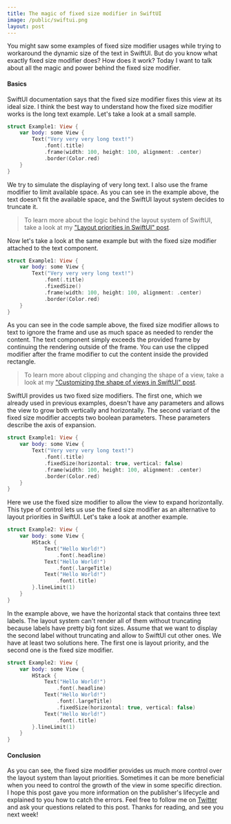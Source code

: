 ```yaml
---
title: The magic of fixed size modifier in SwiftUI
image: /public/swiftui.png
layout: post
---
```


You might saw some examples of fixed size modifier usages while trying to workaround the dynamic size of the text in SwiftUI. But do you know what exactly fixed size modifier does? How does it work? Today I want to talk about all the magic and power behind the fixed size modifier.

#### Basics
SwiftUI documentation says that the fixed size modifier fixes this view at its ideal size. I think the best way to understand how the fixed size modifier works is the long text example. Let's take a look at a small sample.

```swift
struct Example1: View {
    var body: some View {
        Text("Very very very long text!")
            .font(.title)
            .frame(width: 100, height: 100, alignment: .center)
            .border(Color.red)
    }
}
```

We try to simulate the displaying of very long text. I also use the frame modifier to limit available space. As you can see in the example above, the text doesn't fit the available space, and the SwiftUI layout system decides to truncate it.

> To learn more about the logic behind the layout system of SwiftUI, take a look at my ["Layout priorities in SwiftUI" post](/2020/04/15/layout-priorities-in-swiftui/).

Now let's take a look at the same example but with the fixed size modifier attached to the text component.

```swift
struct Example1: View {
    var body: some View {
        Text("Very very very long text!")
            .font(.title)
            .fixedSize()
            .frame(width: 100, height: 100, alignment: .center)
            .border(Color.red)
    }
}
```

As you can see in the code sample above, the fixed size modifier allows to text to ignore the frame and use as much space as needed to render the content. The text component simply exceeds the provided frame by continuing the rendering outside of the frame. You can use the clipped modifier after the frame modifier to cut the content inside the provided rectangle.

> To learn more about clipping and changing the shape of a view, take a look at my ["Customizing the shape of views in SwiftUI" post](/2020/02/12/customizing-the-shape-of-views-in-swiftui/).

SwiftUI provides us two fixed size modifiers. The first one, which we already used in previous examples, doesn't have any parameters and allows the view to grow both vertically and horizontally. The second variant of the fixed size modifier accepts two boolean parameters. These parameters describe the axis of expansion.

```swift
struct Example1: View {
    var body: some View {
        Text("Very very very long text!")
            .font(.title)
            .fixedSize(horizontal: true, vertical: false)
            .frame(width: 100, height: 100, alignment: .center)
            .border(Color.red)
    }
}
```

Here we use the fixed size modifier to allow the view to expand horizontally. This type of control lets us use the fixed size modifier as an alternative to layout priorities in SwiftUI.  Let's take a look at another example.

```swift
struct Example2: View {
    var body: some View {
        HStack {
            Text("Hello World!")
                .font(.headline)
            Text("Hello World!")
                .font(.largeTitle)
            Text("Hello World!")
                .font(.title)
        }.lineLimit(1)
    }
}
```

In the example above, we have the horizontal stack that contains three text labels. The layout system can't render all of them without truncating because labels have pretty big font sizes. Assume that we want to display the second label without truncating and allow to SwiftUI cut other ones. We have at least two solutions here. The first one is layout priority, and the second one is the fixed size modifier.

```swift
struct Example2: View {
    var body: some View {
        HStack {
            Text("Hello World!")
                .font(.headline)
            Text("Hello World!")
                .font(.largeTitle)
                .fixedSize(horizontal: true, vertical: false)
            Text("Hello World!")
                .font(.title)
        }.lineLimit(1)
    }
}
```

#### Conclusion
As you can see, the fixed size modifier provides us much more control over the layout system than layout priorities. Sometimes it can be more beneficial when you need to control the growth of the view in some specific direction. I hope this post gave you more information on the publisher's lifecycle and explained to you how to catch the errors. Feel free to follow me on [Twitter](https://twitter.com/mecid) and ask your questions related to this post. Thanks for reading, and see you next week!